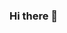 ### Hi there 👋

<!--
**RuotingWang/RuotingWang** is a ✨ _special_ ✨ repository because its `README.md` (this file) appears on your GitHub profile.



- I'm a third year undergraduate chemistry student at McMaster University! 
- I realllly like organic chemistry... so I guess orgo is what I'll be working on 
- I'm looking forward to meet everyone in person 
- I'm new in github so I really need helps from other people who expertise in this...like Dr.Ayers and my TA
- If you are interested in organic chemistry, too, we should become friends
- email 1280706112@qq.com :)
- He/Him
- ⚡ Fun fact about me is that I have a homelab!
-->
